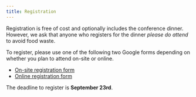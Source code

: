 ```yaml
---
title: Registration
---
```


Registration is free of cost and optionally includes the conference dinner. 
However, we ask that anyone who registers for the dinner _please do attend_ to avoid food waste.

To register, please use one of the following two Google forms depending on whether you plan to attend on-site or online.

* [On-site registration form](https://docs.google.com/forms/d/e/1FAIpQLScjVX6AeVEvF9R-0TXHsR97ZAE6CS7U3_YWVDHBTJzW7qoN3w/viewform)
* [Online registration form](https://docs.google.com/forms/d/1L-Z6dtMOz3xMztTnTixREY7UjtQcL21i6fcLP9Huha4/viewform)

The deadline to register is **September 23rd**.
